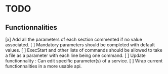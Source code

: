 # TODO 

## Functionnalities

[x] Add all the parameters of each section commented if no value associated.
[ ] Mandatory parameters should be completed with default values.
[ ] ExecStart and other lists of commands should be allowed to take a file
    as a parameter with each line being one command.
[ ] Update functionnality : Can edit specific parameter(s) of a service.
[ ] Wrap current functionnalities in a more usable api.


